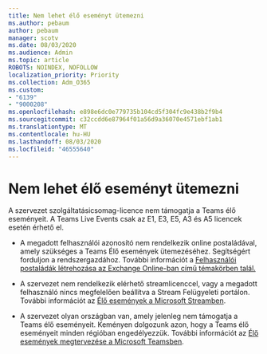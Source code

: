 ```yaml
---
title: Nem lehet élő eseményt ütemezni
ms.author: pebaum
author: pebaum
manager: scotv
ms.date: 08/03/2020
ms.audience: Admin
ms.topic: article
ROBOTS: NOINDEX, NOFOLLOW
localization_priority: Priority
ms.collection: Adm_O365
ms.custom:
- "6139"
- "9000208"
ms.openlocfilehash: e898e6dc0e779735b104cd5f304fc9e438b2f9b4
ms.sourcegitcommit: c32ccdd6e87964f01a56d9a36070e4571ebf1ab1
ms.translationtype: MT
ms.contentlocale: hu-HU
ms.lasthandoff: 08/03/2020
ms.locfileid: "46555640"
---
```

# <a name="unable-to-schedule-a-live-event"></a>Nem lehet élő eseményt ütemezni

A szervezet szolgáltatásicsomag-licence nem támogatja a Teams élő eseményeit. A Teams Live Events csak az E1, E3, E5, A3 és A5 licencek esetén érhető el.

- A megadott felhasználói azonosító nem rendelkezik online postaládával, amely szükséges a Teams Élő események ütemezéséhez. Segítségért forduljon a rendszergazdához. További információt a [Felhasználói postaládák létrehozása az Exchange Online-ban című témakörben talál.](https://docs.microsoft.com/exchange/recipients-in-exchange-online/create-user-mailboxes)

- A szervezet nem rendelkezik elérhető streamlicenccel, vagy a megadott felhasználó nincs megfelelően beállítva a Stream Felügyeleti portálon. További információt az [Élő események a Microsoft Streamben](https://docs.microsoft.com/stream/live-event-overview).

- A szervezet olyan országban van, amely jelenleg nem támogatja a Teams élő eseményeit. Keményen dolgozunk azon, hogy a Teams élő eseményeit minden régióban engedélyezzük. További információt az [Élő események megtervezése a Microsoft Teamsben](https://docs.microsoft.com/microsoftteams/teams-live-events/plan-for-teams-live-events).